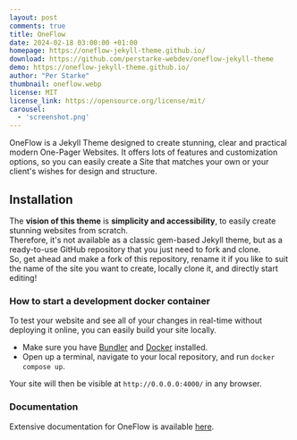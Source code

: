 ```yaml
---
layout: post
comments: true
title: OneFlow
date: 2024-02-18 03:00:00 +01:00
homepage: https://oneflow-jekyll-theme.github.io/
download: https://github.com/perstarke-webdev/oneflow-jekyll-theme
demo: https://oneflow-jekyll-theme.github.io/
author: "Per Starke"
thumbnail: oneflow.webp
license: MIT
license_link: https://opensource.org/license/mit/
carousel:
  - 'screenshot.png'
---
```


OneFlow is a Jekyll Theme designed to create stunning, clear and practical modern One-Pager Websites.
It offers lots of features and customization options, so you can easily create a Site that matches your own or your client's wishes for design and structure.  

## Installation

The **vision of this theme** is **simplicity and accessibility**, to easily create stunning websites from scratch.  
Therefore, it's not available as a classic gem-based Jekyll theme, but as a ready-to-use GitHub repository that you just need to fork and clone.  
So, get ahead and make a fork of this repository, rename it if you like to suit the name of the site you want to create, locally clone it, and directly start editing!

### How to start a development docker container

To test your website and see all of your changes in real-time without deploying it online, you can easily build your site locally.  

* Make sure you have [Bundler](https://bundler.io/) and [Docker](https://www.docker.com/) installed.
* Open up a terminal, navigate to your local repository, and run `docker compose up`.

Your site will then be visible at `http://0.0.0.0:4000/` in any browser.

### Documentation

Extensive documentation for OneFlow is available [here](https://perstarke-webdev.de/oneflow-jekyll-theme).
